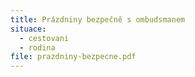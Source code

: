 ```yaml
---
title: Prázdniny bezpečně s ombudsmanem
situace:
  - cestovani
  - rodina
file: prazdniny-bezpecne.pdf
---
```


